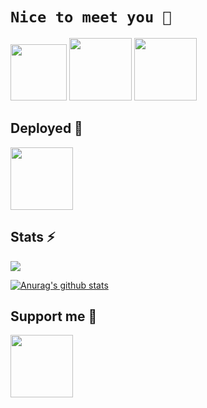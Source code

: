 # `Nice to meet you 🤝`

[<img src="https://external-content.duckduckgo.com/iu/?u=https%3A%2F%2Fpngimg.com%2Fuploads%2FlinkedIn%2FlinkedIn_PNG32.png&f=1&nofb=1" width=90>](https://www.linkedin.com/in/arthur-richard-884645176/)
[<img src="https://external-content.duckduckgo.com/iu/?u=https%3A%2F%2F1.bp.blogspot.com%2F-3vjua3XTKXY%2FXA-QFPCIdII%2FAAAAAAAAVAg%2Fi3Gpp6O3gyYO4hNW25DJ4lGy2nSc3R_6wCLcBGAs%2Fs1600%2Fpypi.png&f=1&nofb=1" width=100>](https://pypi.org/user/arthuRHD/)
[<img src="https://external-content.duckduckgo.com/iu/?u=https%3A%2F%2Fcdn4.iconfinder.com%2Fdata%2Ficons%2Flogos-and-brands%2F512%2F97_Docker_logo_logos-512.png&f=1&nofb=1" width=100>](https://hub.docker.com/u/arichard76)

## Deployed :rocket:

[<img src="https://play-lh.googleusercontent.com/YP6BxvQBdaHyFOh6UCs_8cvGiXjHmgbFtxjsGgYwFDWIKMEH6rk2mwMMZbaX3jmBHjnl=s180" width=100>](https://play.google.com/store/apps/details?id=com.cubes.poiretopoire)

## Stats ⚡

![](https://komarev.com/ghpvc/?username=arthuRHD&color=blueviolet)

[![Anurag's github stats](https://github-readme-stats.vercel.app/api?username=arthuRHD&count_private=true&show_icons=true&)](https://github.com/anuraghazra/github-readme-stats)

## Support me 🌱

[<img src="https://external-content.duckduckgo.com/iu/?u=https%3A%2F%2Fwww.cd-mentielmagazine.fr%2Fwp-content%2Fuploads%2F2020%2F11%2Fcoinbase.png&f=1&nofb=1" width=100>](https://coinbase.com/join/richar_ik45)

